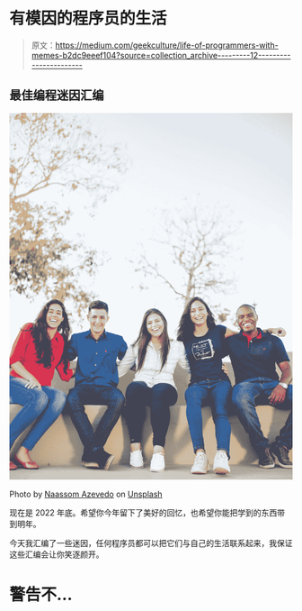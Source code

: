 # 有模因的程序员的生活

> 原文：<https://medium.com/geekculture/life-of-programmers-with-memes-b2dc9eeef104?source=collection_archive---------12----------------------->

## 最佳编程迷因汇编

![](img/b0d466d50f0ed630baaafcd3035625b4.png)

Photo by [Naassom Azevedo](https://unsplash.com/@naassomz1?utm_source=medium&utm_medium=referral) on [Unsplash](https://unsplash.com?utm_source=medium&utm_medium=referral)

现在是 2022 年底。希望你今年留下了美好的回忆，也希望你能把学到的东西带到明年。

今天我汇编了一些迷因，任何程序员都可以把它们与自己的生活联系起来，我保证这些汇编会让你笑逐颜开。

# 警告不…